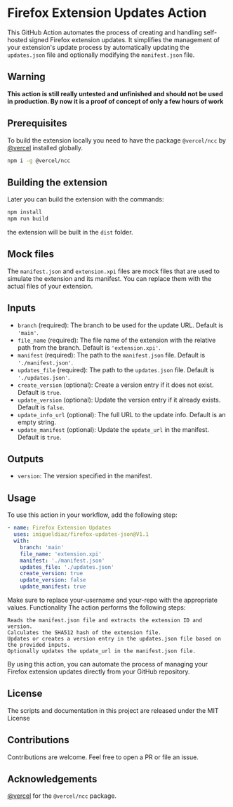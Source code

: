 # Firefox Extension Updates Action

This GitHub Action automates the process of creating and handling self-hosted signed Firefox extension updates. It simplifies the management of your extension's update process by automatically updating the `updates.json` file and optionally modifying the `manifest.json` file.

## Warning

**This action is still really untested and unfinished and should not be used in production. By now it is a proof of concept of only a few hours of work**


## Prerequisites

To build the extension locally you need to have the package `@vercel/ncc` by [@vercel](https://github.com/vercel) installed globally.

```bash
npm i -g @vercel/ncc
```

## Building the extension

Later you can build the extension with the commands:

```bash
npm install
npm run build
```

the extension will be built in the `dist` folder.

## Mock files

The `manifest.json` and `extension.xpi` files are mock files that are used to simulate the extension and its manifest. You can replace them with the actual files of your extension.


## Inputs

- `branch` (required): The branch to be used for the update URL. Default is `'main'`.
- `file_name` (required): The file name of the extension with the relative path from the branch. Default is `'extension.xpi'`.
- `manifest` (required): The path to the `manifest.json` file. Default is `'./manifest.json'`.
- `updates_file` (required): The path to the `updates.json` file. Default is `'./updates.json'`.
- `create_version` (optional): Create a version entry if it does not exist. Default is `true`.
- `update_version` (optional): Update the version entry if it already exists. Default is `false`.
- `update_info_url` (optional): The full URL to the update info. Default is an empty string.
- `update_manifest` (optional): Update the `update_url` in the manifest. Default is `true`.

## Outputs

- `version`: The version specified in the manifest.

## Usage

To use this action in your workflow, add the following step:

```yaml
- name: Firefox Extension Updates
  uses: imigueldiaz/firefox-updates-json@V1.1
  with:
    branch: 'main'
    file_name: 'extension.xpi'
    manifest: './manifest.json'
    updates_file: './updates.json'
    create_version: true
    update_version: false
    update_manifest: true
```
Make sure to replace your-username and your-repo with the appropriate values.
Functionality
The action performs the following steps:

    Reads the manifest.json file and extracts the extension ID and version.
    Calculates the SHA512 hash of the extension file.
    Updates or creates a version entry in the updates.json file based on the provided inputs.
    Optionally updates the update_url in the manifest.json file.

By using this action, you can automate the process of managing your Firefox extension updates directly from your GitHub repository.

## License

The scripts and documentation in this project are released under the MIT License

## Contributions

Contributions are welcome. Feel free to open a PR or file an issue.

## Acknowledgements

[@vercel](https://github.com/vercel) for the `@vercel/ncc` package.

